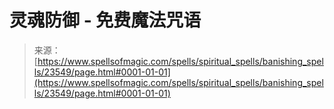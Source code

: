 <!--yml

category: 未分类

date: 2024-06-12 19:08:46

-->

# 灵魂防御 - 免费魔法咒语

> 来源：[https://www.spellsofmagic.com/spells/spiritual_spells/banishing_spells/23549/page.html#0001-01-01](https://www.spellsofmagic.com/spells/spiritual_spells/banishing_spells/23549/page.html#0001-01-01)
